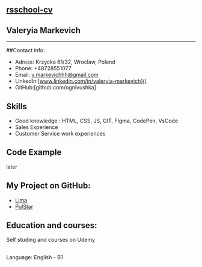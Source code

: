 ## [rsschool-cv](app.rs.school)

## Valeryia Markevich

---

##Contact info:

- Adress: Krzycka 61/32, Wroclaw, Poland
- Phone: +48728551077
- Email: v.markevichhh@gmail.com
- LinkedIn:[www.linkedin.com/in/valeryia-markevich]()
- GitHub:[github.com/ognivushka]

## Skills

- Good knowledge : HTML, CSS, JS, GIT, FIgma, CodePen, VsCode
- Sales Experience
- Customer Service work experiences

## Code Example

later

## My Project on GitHub:

- [Lima](https://ognivushka.github.io/lima/)
- [PulStar ](https://ognivushka.github.io/pulstar/)

## Education and courses:

Self studing and courses on Udemy

##

Language:
English - B1